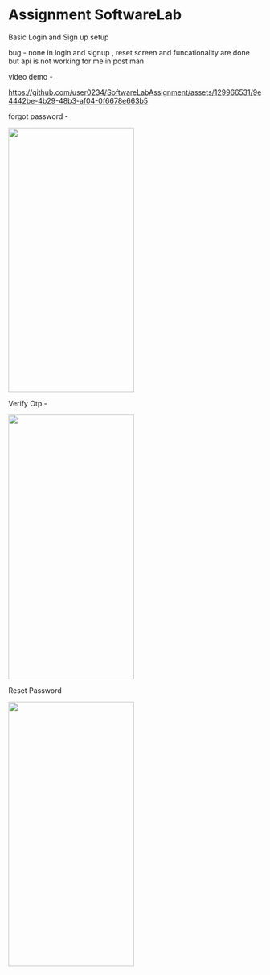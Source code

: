 # Assignment SoftwareLab

Basic Login and Sign up setup 

bug -  none in login and signup , reset screen and funcationality
are done but api is not working for me in post man 

video demo  - 


https://github.com/user0234/SoftwareLabAssignment/assets/129966531/9e4442be-4b29-48b3-af04-0f6678e663b5  

forgot password -  

<img src="https://github.com/user0234/SoftwareLabAssignment/assets/129966531/142be86c-efbe-4149-a220-4cfc341616c3" width="250" height="527" style="padding: 10px,40px,10px,10px" >

Verify Otp - 

 <img src="https://github.com/user0234/SoftwareLabAssignment/assets/129966531/cca0e38e-79e1-48ba-8271-80135938f237" width="250" height="527" style="padding: 10px,40px,10px,10px" >

 Reset Password

 <img src="https://github.com/user0234/SoftwareLabAssignment/assets/129966531/b7a6fe46-7286-4d89-9c36-313db0c5ce64" width="250" height="527" style="padding: 10px,40px,10px,10px" >
 

 
